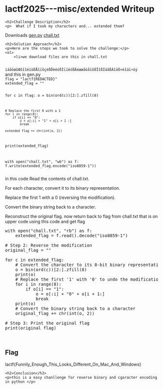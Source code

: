 <title>lactf2025---misc/extended  Writeup </title>
 

<!DOCTYPE html>
<html>
 
<body>
    <h1>lactf2025---misc/extended  Writeup </h1>

    <h2>Challenge Description</h2>
    <p>  What if I took my characters and... extended them?
Downloads
<a href="https://chall-files.lac.tf/uploads/b6609714c9d51ed45fca31cbce5768b4a0e262c75aa9fc2802cb161cb4976634/gen.py">gen.py</a>
<a href="https://chall-files.lac.tf/uploads/a841ea3a1960f62ee643d8224f0ae20e0816cd64b0b58abb32b62080b194f58b/chall.txt">chall.txt</a>
</p>

    <h2>Solution Approach</h2>
    <p>Here are the steps we took to solve the challenge:</p>
    <ol> 
        <li>we download files are this in chall.txt
<code>
ìáãôæûÆõîîéìùßÅîïõçèßÔèéóßÌïïëóßÄéææåòåîôßÏîßÍáãßÁîäß×éîäï÷óý
</code>
and this in gen.py
<code>
flag = "lactf{REDACTED}"
extended_flag = ""

for c in flag:
    o = bin(ord(c))[2:].zfill(8)

    # Replace the first 0 with a 1
    for i in range(8):
        if o[i] == "0":
            o = o[:i] + "1" + o[i + 1 :]
            break

    extended_flag += chr(int(o, 2))

print(extended_flag)

with open("chall.txt", "wb") as f:
    f.write(extended_flag.encode("iso8859-1"))

</code>
in this code 
Read the contents of chall.txt.

For each character, convert it to its binary representation.

Replace the first 1 with a 0 (reversing the modification).

Convert the binary string back to a character.

Reconstruct the original flag.
now return back to flag from chall.txt that is on upper code using this code and get flag
<pre>
with open("chall.txt", "rb") as f:
    extended_flag = f.read().decode("iso8859-1")

# Step 2: Reverse the modification
original_flag = ""

for c in extended_flag:
    # Convert the character to its 8-bit binary representation
    o = bin(ord(c))[2:].zfill(8)
    print(o)
    # Replace the first '1' with '0' to undo the modification
    for i in range(8):
        if o[i] == "1":
            o = o[:i] + "0" + o[i + 1:]
            break
    print(o)
    # Convert the binary string back to a character
    original_flag += chr(int(o, 2))

# Step 3: Print the original flag
print(original_flag)
</pre>
</li>
    </ol>
<br>
    <h2>Flag</h2>
    <p class="flag">lactf{Funnily_Enough_This_Looks_Different_On_Mac_And_Windows}
</p>

    <h2>Conclusion</h2>
    <p>this is a easy chanllenge for reverse binary and cgaracter encoding  in python </p>

</body>
</html>
